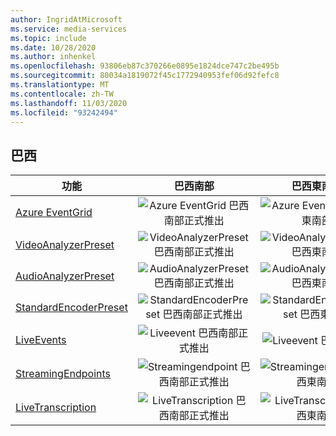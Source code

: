 ```yaml
---
author: IngridAtMicrosoft
ms.service: media-services
ms.topic: include
ms.date: 10/28/2020
ms.author: inhenkel
ms.openlocfilehash: 93806eb87c370266e0895e1824dce747c2be495b
ms.sourcegitcommit: 80034a1819072f45c1772940953fef06d92fefc8
ms.translationtype: MT
ms.contentlocale: zh-TW
ms.lasthandoff: 11/03/2020
ms.locfileid: "93242494"
---
```

<!--Feature availability in region-->
## <a name="brazil"></a>巴西

| 功能 | 巴西南部 | 巴西東南部 |
| --- | :---: | :---: |
| [Azure EventGrid](../reacting-to-media-services-events.md) |![Azure EventGrid 巴西南部正式推出](../media/azure-clouds-regions/ga.svg)  |![Azure EventGrid 巴西東南部](../media/azure-clouds-regions/planned-active.svg) |
| [VideoAnalyzerPreset](../analyzing-video-audio-files-concept.md) |![VideoAnalyzerPreset 巴西南部正式推出](../media/azure-clouds-regions/ga.svg)  | ![VideoAnalyzerPreset 巴西東南部](../media/azure-clouds-regions/planned-active.svg) |
| [AudioAnalyzerPreset](../analyzing-video-audio-files-concept.md) |![AudioAnalyzerPreset 巴西南部正式推出](../media/azure-clouds-regions/ga.svg)  | ![AudioAnalyzerPreset 巴西東南部](../media/azure-clouds-regions/planned-active.svg) |
| [StandardEncoderPreset](../encoding-concept.md) |![StandardEncoderPreset 巴西南部正式推出](../media/azure-clouds-regions/ga.svg)  | ![StandardEncoderPreset 巴西東南部](../media/azure-clouds-regions/planned-active.svg) |
| [LiveEvents](../live-streaming-overview.md) |![Liveevent 巴西南部正式推出](../media/azure-clouds-regions/ga.svg)  | ![Liveevent 巴西東南部](../media/azure-clouds-regions/planned-active.svg) |
| [StreamingEndpoints](../streaming-endpoint-concept.md) |![Streamingendpoint 巴西南部正式推出](../media/azure-clouds-regions/ga.svg) | ![Streamingendpoint 巴西東南部](../media/azure-clouds-regions/planned-active.svg)  |
| [LiveTranscription](../live-transcription.md) |![LiveTranscription 巴西南部正式推出](../media/azure-clouds-regions/ga.svg) |![LiveTranscription 巴西東南部](../media/azure-clouds-regions/planned-active.svg) |
